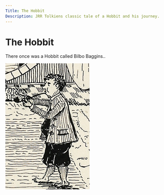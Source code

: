 ```yaml
---
Title: The Hobbit
Description: JRR Tolkiens classic tale of a Hobbit and his journey.
---
```


# The Hobbit

There once was a Hobbit called Bilbo Baggins..

![Bilbo](hobbit/bilbo.jpg)